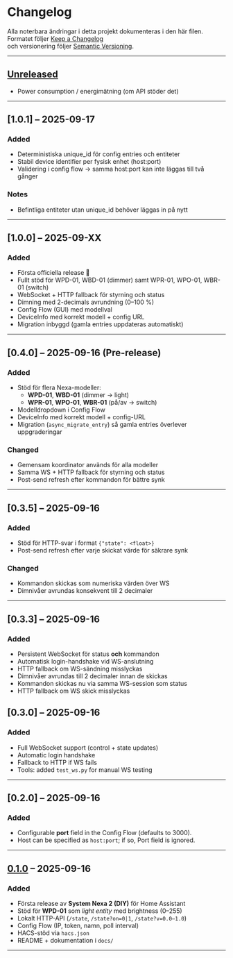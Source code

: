 # Changelog

Alla noterbara ändringar i detta projekt dokumenteras i den här filen.  
Formatet följer [Keep a Changelog](https://keepachangelog.com/en/1.0.0/)  
och versionering följer [Semantic Versioning](https://semver.org/spec/v2.0.0.html).

---

## [Unreleased]
- Power consumption / energimätning (om API stöder det)

---
## [1.0.1] – 2025-09-17
### Added
- Deterministiska unique_id för config entries och entiteter
- Stabil device identifier per fysisk enhet (host:port)
- Validering i config flow → samma host:port kan inte läggas till två gånger

### Notes
- Befintliga entiteter utan unique_id behöver läggas in på nytt

---

## [1.0.0] – 2025-09-XX
### Added
- Första officiella release 🎉
- Fullt stöd för WPD-01, WBD-01 (dimmer) samt WPR-01, WPO-01, WBR-01 (switch)
- WebSocket + HTTP fallback för styrning och status
- Dimning med 2-decimals avrundning (0–100 %)
- Config Flow (GUI) med modellval
- DeviceInfo med korrekt modell + config URL
- Migration inbyggd (gamla entries uppdateras automatiskt)

---

## [0.4.0] – 2025-09-16 (Pre-release)
### Added
- Stöd för flera Nexa-modeller:
  - **WPD-01**, **WBD-01** (dimmer → light)
  - **WPR-01**, **WPO-01**, **WBR-01** (på/av → switch)
- Modelldropdown i Config Flow
- DeviceInfo med korrekt modell + config-URL
- Migration (`async_migrate_entry`) så gamla entries överlever uppgraderingar

### Changed
- Gemensam koordinator används för alla modeller
- Samma WS + HTTP fallback för styrning och status
- Post-send refresh efter kommandon för bättre synk

---
## [0.3.5] – 2025-09-16
### Added
- Stöd för HTTP-svar i format `{"state": <float>}`
- Post-send refresh efter varje skickat värde för säkrare synk

### Changed
- Kommandon skickas som numeriska värden över WS
- Dimnivåer avrundas konsekvent till 2 decimaler

---

## [0.3.3] – 2025-09-16
### Added
- Persistent WebSocket för status **och** kommandon
- Automatisk login-handshake vid WS-anslutning
- HTTP fallback om WS-sändning misslyckas
- Dimnivåer avrundas till 2 decimaler innan de skickas
- Kommandon skickas nu via samma WS-session som status
- HTTP fallback om WS skick misslyckas

## [0.3.0] – 2025-09-16
### Added
- Full WebSocket support (control + state updates)
- Automatic login handshake
- Fallback to HTTP if WS fails
- Tools: added `test_ws.py` for manual WS testing


---
## [0.2.0] – 2025-09-16
### Added
- Configurable **port** field in the Config Flow (defaults to 3000).
- Host can be specified as `host:port`; if so, Port field is ignored.

---

## [0.1.0] – 2025-09-16
### Added
- Första release av **System Nexa 2 (DIY)** för Home Assistant
- Stöd för **WPD-01** som *light entity* med brightness (0–255)
- Lokalt HTTP-API (`/state`, `/state?on=0|1`, `/state?v=0.0–1.0`)
- Config Flow (IP, token, namn, poll interval)
- HACS-stöd via `hacs.json`
- README + dokumentation i `docs/`

---

[Unreleased]: https://github.com/YOURNAME/homeassistant-systemnexa2/compare/v0.1.0...HEAD
[0.1.0]: https://github.com/YOURNAME/homeassistant-systemnexa2/releases/tag/v0.1.0
